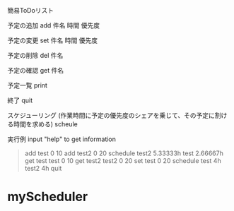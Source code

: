 簡易ToDoリスト

予定の追加
add 件名 時間 優先度

予定の変更
set 件名 時間 優先度

予定の削除
del 件名

予定の確認
get 件名

予定一覧
print

終了
quit

スケジューリング (作業時間に予定の優先度のシェアを乗じて、その予定に割ける時間を求める)
scheule

実行例
input "help" to get information
> add test 0 10
> add test2 0 20
> schedule
test2 5.33333h
test 2.66667h
> get test
test 0 10
> get test2
test2 0 20
> set test 0 20
> schedule
test 4h
test2 4h
> quit
# myScheduler
